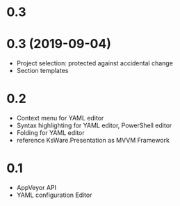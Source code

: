 # 0.3

# 0.3 (2019-09-04)
- Project selection: protected against accidental change
- Section templates
# 0.2
- Context menu for YAML editor
- Syntax highlighting for YAML editor, PowerShell editor
- Folding for YAML editor
- reference KsWare.Presentation as MVVM Framework
# 0.1
- AppVeyor API
- YAML configuration Editor

